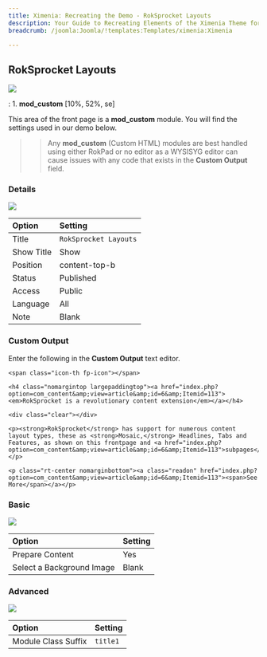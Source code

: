 ```yaml
---
title: Ximenia: Recreating the Demo - RokSprocket Layouts
description: Your Guide to Recreating Elements of the Ximenia Theme for Joomla
breadcrumb: /joomla:Joomla/!templates:Templates/ximenia:Ximenia

---
```


RokSprocket Layouts
-----
![][demo]

:   1. **mod_custom** [10%, 52%, se]

This area of the front page is a **mod_custom** module. You will find the settings used in our demo below.

>> Any **mod_custom** (Custom HTML) modules are best handled using either RokPad or no editor as a WYSISYG editor can cause issues with any code that exists in the **Custom Output** field.

### Details
![][demo2]

| Option     | Setting                |  
| :--------- | :--------------------- |  
| Title      | `RokSprocket Layouts`  |  
| Show Title | Show                   |  
| Position   | content-top-b          |  
| Status     | Published              |  
| Access     | Public                 |  
| Language   | All                    |  
| Note       | Blank                  |  

### Custom Output
Enter the following in the **Custom Output** text editor.

~~~
<span class="icon-th fp-icon"></span>

<h4 class="nomargintop largepaddingtop"><a href="index.php?option=com_content&amp;view=article&amp;id=6&amp;Itemid=113"><em>RokSprocket is a revolutionary content extension</em></a></h4>

<div class="clear"></div>

<p><strong>RokSprocket</strong> has support for numerous content layout types, these as <strong>Mosaic,</strong> Headlines, Tabs and Features, as shown on this frontpage and <a href="index.php?option=com_content&amp;view=article&amp;id=6&amp;Itemid=113">subpages</a>.</p>

<p class="rt-center nomarginbottom"><a class="readon" href="index.php?option=com_content&amp;view=article&amp;id=6&amp;Itemid=113"><span>See More</span></a></p>
~~~

### Basic
![][demo3]

| Option                    | Setting |  
| :------------------------ | :------ |  
| Prepare Content           | Yes     |  
| Select a Background Image | Blank   |

### Advanced
![][demo4]

| Option              | Setting  |  
| :------------------ | :------- |  
| Module Class Suffix | `title1` |  

[demo]: assets/demo_4.jpeg
[demo2]: assets/layouts_1.jpeg
[demo3]: assets/layouts_2.jpeg
[demo4]: assets/layouts_3.jpeg